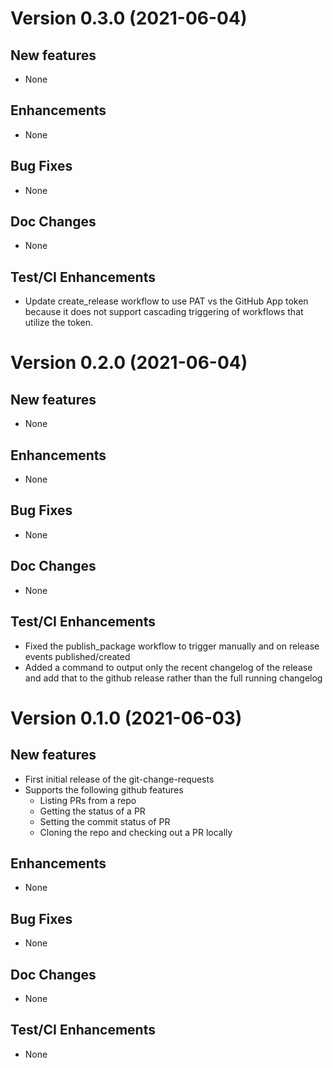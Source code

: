 # Version 0.3.0 (2021-06-04)

## New features
* None

## Enhancements
* None

## Bug Fixes
* None

## Doc Changes
* None

## Test/CI Enhancements
* Update create_release workflow to use PAT vs the GitHub App token
  because it does not support cascading triggering of workflows that utilize 
  the token.


# Version 0.2.0 (2021-06-04)

## New features
* None

## Enhancements
* None

## Bug Fixes
* None

## Doc Changes
* None

## Test/CI Enhancements
* Fixed the publish_package workflow to trigger manually and on 
  release events published/created
* Added a command to output only the recent changelog of the release
  and add that to the github release rather than the full running
  changelog


# Version 0.1.0 (2021-06-03)

## New features
* First initial release of the git-change-requests
* Supports the following github features
    * Listing PRs from a repo
    * Getting the status of a PR
    * Setting the commit status of PR
    * Cloning the repo and checking out a PR locally

## Enhancements
* None

## Bug Fixes
* None

## Doc Changes
* None

## Test/CI Enhancements
* None